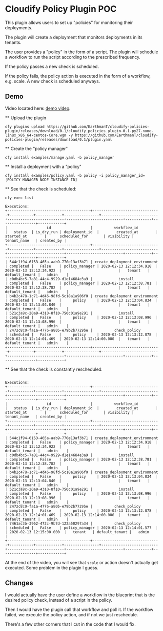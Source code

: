 # Cloudify Policy Plugin POC

This plugin allows users to set up "policies" for monitoring their deployments.

The plugin will create a deployment that monitors deployments in its tenants.

The user provides a "policy" in the form of a script. The plugin will schedule a workflow to run the script according to the prescribed frequency.

If the policy passes a new check is scheduled.

If the policy fails, the policy action is executed in the form of a workflow, e.g. scale. A new check is scheduled anyways.

## Demo

Video located here: [demo video](https://github.com/EarthmanT/cloudify-policies-plugin/releases/download/0.1/demovideo.mov).

** Upload the plugin

`cfy plugins upload https://github.com/EarthmanT/cloudify-policies-plugin/releases/download/0.1/cloudify_policies_plugin-0.1-py27-none-linux_x86_64-centos-Core.wgn -y https://github.com/EarthmanT/cloudify-policies-plugin/releases/download/0.1/plugin.yaml`

** Create the "policy manager"

`cfy install examples/manage.yaml -b policy_manager`

** Install a deployment with a "policy"

`cfy install examples/policy.yaml -b policy -i policy_manager_id=[POLICY MANAGER NODE INSTANCE ID]`

** See that the check is scheduled:

`cfy exec list`

```shell
Executions:
+--------------------------------------+-------------------------------+-----------+------------+----------------+--------------------------+--------------------------+--------------------------+------------+----------------+------------+
|                  id                  |          workflow_id          |   status  | is_dry_run | deployment_id  |        created_at        |        started_at        |      scheduled_for       | visibility |  tenant_name   | created_by |
+--------------------------------------+-------------------------------+-----------+------------+----------------+--------------------------+--------------------------+--------------------------+------------+----------------+------------+
| 544c1f94-6153-465a-aab9-770e13af3b71 | create_deployment_environment | completed |   False    | policy_manager | 2020-02-13 12:12:34.918  | 2020-02-13 12:12:34.922  |                          |   tenant   | default_tenant |   admin    |
| c0db4bc5-7a81-44c4-9929-d1e14684e3a9 |            install            | completed |   False    | policy_manager | 2020-02-13 12:12:38.781  | 2020-02-13 12:12:38.782  |                          |   tenant   | default_tenant |   admin    |
| b4b2c478-1c71-4d46-98fd-5c18a1a906f0 | create_deployment_environment | completed |   False    |     policy     | 2020-02-13 12:13:04.834  | 2020-02-13 12:13:04.840  |                          |   tenant   | default_tenant |   admin    |
| 521c3a9c-20a9-4310-8f10-750c01a9e291 |            install            | completed |   False    |     policy     | 2020-02-13 12:13:08.996  | 2020-02-13 12:13:08.996  |                          |   tenant   | default_tenant |   admin    |
| 2472c8c0-fa1a-4776-a805-e79b2b7729be |          check_policy         | scheduled |   False    |     policy     | 2020-02-13 12:13:12.878  | 2020-02-13 12:14:01.469  | 2020-02-13 12:14:00.000  |   tenant   | default_tenant |   admin    |
+--------------------------------------+-------------------------------+-----------+------------+----------------+--------------------------+--------------------------+--------------------------+------------+----------------+------------+
```

** See that the check is constantly rescheduled:

```shell

Executions:
+--------------------------------------+-------------------------------+-----------+------------+----------------+--------------------------+--------------------------+--------------------------+------------+----------------+------------+
|                  id                  |          workflow_id          |   status  | is_dry_run | deployment_id  |        created_at        |        started_at        |      scheduled_for       | visibility |  tenant_name   | created_by |
+--------------------------------------+-------------------------------+-----------+------------+----------------+--------------------------+--------------------------+--------------------------+------------+----------------+------------+
| 544c1f94-6153-465a-aab9-770e13af3b71 | create_deployment_environment | completed |   False    | policy_manager | 2020-02-13 12:12:34.918  | 2020-02-13 12:12:34.922  |                          |   tenant   | default_tenant |   admin    |
| c0db4bc5-7a81-44c4-9929-d1e14684e3a9 |            install            | completed |   False    | policy_manager | 2020-02-13 12:12:38.781  | 2020-02-13 12:12:38.782  |                          |   tenant   | default_tenant |   admin    |
| b4b2c478-1c71-4d46-98fd-5c18a1a906f0 | create_deployment_environment | completed |   False    |     policy     | 2020-02-13 12:13:04.834  | 2020-02-13 12:13:04.840  |                          |   tenant   | default_tenant |   admin    |
| 521c3a9c-20a9-4310-8f10-750c01a9e291 |            install            | completed |   False    |     policy     | 2020-02-13 12:13:08.996  | 2020-02-13 12:13:08.996  |                          |   tenant   | default_tenant |   admin    |
| 2472c8c0-fa1a-4776-a805-e79b2b7729be |          check_policy         | completed |   False    |     policy     | 2020-02-13 12:13:12.878  | 2020-02-13 12:14:01.469  | 2020-02-13 12:14:00.000  |   tenant   | default_tenant |   admin    |
| 7461ac3b-3962-473c-9b7d-122a50297a34 |          check_policy         | scheduled |   False    | policy_manager | 2020-02-13 12:14:01.577  |                          | 2020-02-13 12:15:00.000  |   tenant   | default_tenant |   admin    |
+--------------------------------------+-------------------------------+-----------+------------+----------------+--------------------------+--------------------------+--------------------------+------------+----------------+------------+

```

At the end of the video, you will see that `scale` or action doesn't actually get executed. Some problem in the plugin I guess.

## Changes

I would actually have the user define a workflow in the blueprint that is the desired policy check, instead of a script in the policy.

Then I would have the plugin call that workflow and poll it. If the workflow failed, we execute the policy action, and if not we just reschedule.

There's a few other corners that I cut in the code that I would fix.

